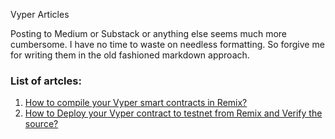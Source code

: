 Vyper Articles

Posting to Medium or Substack or anything else seems much more cumbersome. I have no time to waste on needless formatting. So forgive me for writing them in the old fashioned markdown approach. 

### List of artcles:

1. [How to compile your Vyper smart contracts in Remix?](https://github.com/El-Ku/VyperArticles/blob/main/compiling_vyper_contracts_in_remix.md)
2. [How to Deploy your Vyper contract to testnet from Remix and Verify the source?](https://github.com/El-Ku/VyperArticles/blob/main/deploy_to_testnet_from_remix.md)
